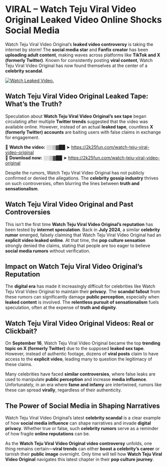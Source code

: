 # VIRAL – Watch Teju Viral Video Original Leaked Video Online Shocks Social Media 

Watch Teju Viral Video Original’s **leaked video controversy** is taking the internet by storm! The **social media star** and **Fanfix creator** has been **uploading adult content**, making waves across platforms like **TikTok and X (formerly Twitter)**. Known for consistently posting **viral content**, Watch Teju Viral Video Original has now found themselves at the center of a **celebrity scandal**.  

[![Watch Leaked Video.](https://miro.medium.com/v2/resize:fit:828/format:webp/1*cilzJN44JGOrTw9NJCrNHA.gif "Watch Leaked Video")](https://2k25fun.com/watch-teju-viral-video-original)

## **Watch Teju Viral Video Original Leaked Tape: What’s the Truth?**  
Speculation about **Watch Teju Viral Video Original’s sex tape** began circulating after multiple **Twitter trends** suggested that the video was available online. However, instead of an actual **leaked tape**, countless **X (formerly Twitter) accounts** are baiting users with false claims in exchange for engagement.  

🔹 **Watch the video:** ░░▒▓██ ➤ https://2k25fun.com/watch-teju-viral-video-original  
🔹 **Download now:** ░░▒▓██ ➤ https://2k25fun.com/watch-teju-viral-video-original  

Despite the rumors, Watch Teju Viral Video Original has not publicly confirmed or denied the allegations. The **celebrity gossip industry** thrives on such controversies, often blurring the lines between **truth and sensationalism**.  

## **Watch Teju Viral Video Original and Past Controversies**  
This isn’t the first time **Watch Teju Viral Video Original’s reputation** has been tested by **internet speculation**. Back in **July 2024**, a similar **celebrity rumor** emerged, falsely claiming that Watch Teju Viral Video Original had an **explicit video leaked online**. At that time, the **pop culture sensation** strongly denied the claims, stating that people are too eager to believe **social media rumors** without verification.  

## **Impact on Watch Teju Viral Video Original’s Reputation**  
The **digital era** has made it increasingly difficult for celebrities like Watch Teju Viral Video Original to maintain their **privacy**. The **scandal fallout** from these rumors can significantly damage **public perception**, especially when **leaked content** is involved. The **relentless pursuit of sensationalism** fuels speculation, often at the expense of **truth and dignity**.  

## **Watch Teju Viral Video Original Videos: Real or Clickbait?**  
On **September 16**, Watch Teju Viral Video Original became the top **trending topic on X (formerly Twitter)** due to the supposed **leaked sex tape**. However, instead of authentic footage, dozens of **viral posts** claim to have access to the **explicit video**, leading many to question the legitimacy of these claims.  

Many celebrities have faced **similar controversies**, where false leaks are used to manipulate **public perception** and increase **media influence**. Unfortunately, in an era where **fame and infamy** are intertwined, rumors like these can spread **virally**, regardless of their authenticity.  

## **The Power of Social Media in Shaping Narratives**  
Watch Teju Viral Video Original’s latest **celebrity scandal** is a clear example of how **social media influence** can shape narratives and invade **digital privacy**. Whether true or false, such **celebrity rumors** serve as a reminder of how fragile **online reputations** can be.  

As the **Watch Teju Viral Video Original video controversy** unfolds, one thing remains certain—**viral trends** can either **boost a celebrity’s career** or tarnish their **public image** overnight. Only time will tell how **Watch Teju Viral Video Original** navigates this latest chapter in their **pop culture journey**. 